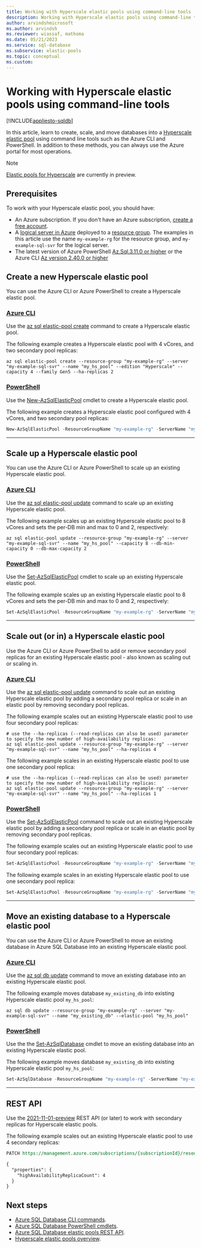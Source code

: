 ```yaml
---
title: Working with Hyperscale elastic pools using command-line tools
description: Working with Hyperscale elastic pools using command-line tools such as the Azure CLI and PowerShell.
author: arvindshmicrosoft
ms.author: arvindsh
ms.reviewer: wiassaf, mathoma
ms.date: 05/21/2023
ms.service: sql-database
ms.subservice: elastic-pools
ms.topic: conceptual
ms.custom: 
---
```

# Working with Hyperscale elastic pools using command-line tools
[!INCLUDE[appliesto-sqldb](../includes/appliesto-sqldb.md)]

In this article, learn to create, scale, and move databases into a [Hyperscale elastic pool](hyperscale-elastic-pool-overview.md) using command line tools such as the Azure CLI and PowerShell. In addition to these methods, you can always use the Azure portal for most operations.


> [!NOTE]
> [Elastic pools for Hyperscale](./hyperscale-elastic-pool-overview.md) are currently in preview.

## Prerequisites

To work with your Hyperscale elastic pool, you should have: 

- An Azure subscription. If you don't have an Azure subscription, [create a free account](https://azure.microsoft.com/free/).
- A [logical server in Azure](logical-servers.md) deployed to a [resource group](/azure/azure-resource-manager/management/manage-resource-groups-portal). The examples in this article use the name `my-example-rg` for the resource group, and `my-example-sql-svr` for the logical server. 
- The latest version of Azure PowerShell [Az.Sql.3.11.0 or higher](https://www.powershellgallery.com/packages/Az.Sql/3.11.0) or the Azure CLI [Az version 2.40.0 or higher](/cli/azure/install-azure-cli)


## Create a new Hyperscale elastic pool

You can use the Azure CLI or Azure PowerShell to create a Hyperscale elastic pool. 

### [Azure CLI](#tab/azure-cli)


Use the [az sql elastic-pool create](/cli/azure/sql/elastic-pool#az_sql_elastic_pool_create) command to create a Hyperscale elastic pool. 

The following example creates a Hyperscale elastic pool with 4 vCores, and two secondary pool replicas:

```azurecli
az sql elastic-pool create --resource-group "my-example-rg" --server "my-example-sql-svr" --name "my_hs_pool" --edition "Hyperscale" --capacity 4 --family Gen5 --ha-replicas 2
```

### [PowerShell](#tab/azure-powershell)

Use the [New-AzSqlElasticPool](/powershell/module/az.sql/new-azsqlelasticpool) cmdlet to create a Hyperscale elastic pool. 

The following example creates a Hyperscale elastic pool configured with 4 vCores, and two secondary pool replicas: 

```powershell
New-AzSqlElasticPool -ResourceGroupName "my-example-rg" -ServerName "my-example-sql-svr" -ElasticPoolName "my_hs_pool" -Edition "Hyperscale" -VCore 4 -ComputeGeneration Gen5 -HighAvailabilityReplicaCount 2
```

---

## Scale up a Hyperscale elastic pool

You can use the Azure CLI or Azure PowerShell to scale up an existing Hyperscale elastic pool. 


### [Azure CLI](#tab/azure-cli)

Use the [az sql elastic-pool update](/cli/azure/sql/elastic-pool#az-sql-elastic-pool-update) command to scale up an existing Hyperscale elastic pool. 

The following example scales up an existing Hyperscale elastic pool to 8 vCores and sets the per-DB min and max to 0 and 2, respectively:

```azurecli
az sql elastic-pool update --resource-group "my-example-rg" --server "my-example-sql-svr" --name "my_hs_pool" --capacity 8 --db-min-capacity 0 --db-max-capacity 2
```

### [PowerShell](#tab/azure-powershell)

Use the [Set-AzSqlElasticPool](/powershell/module/az.sql/set-azsqlelasticpool) cmdlet to scale up an existing Hyperscale elastic pool. 

The following example scales up an existing Hyperscale elastic pool to 8 vCores and sets the per-DB min and max to 0 and 2, respectively:


```powershell
Set-AzSqlElasticPool -ResourceGroupName "my-example-rg" -ServerName "my-example-sql-svr" -ElasticPoolName "my_hs_pool" -VCore 8 -DatabaseVCoreMin 0 -DatabaseVCoreMax 2
```

---

## Scale out (or in) a Hyperscale elastic pool

Use the Azure CLI or Azure PowerShell to add or remove secondary pool replicas for an existing Hyperscale elastic pool - also known as scaling out or scaling in. 


### [Azure CLI](#tab/azure-cli)

Use the [az sql elastic-pool update](/cli/azure/sql/elastic-pool#az-sql-elastic-pool-update) command to scale out an existing Hyperscale elastic pool by adding a secondary pool replica or scale in an elastic pool by removing secondary pool replicas. 

The following example scales out an existing Hyperscale elastic pool to use four secondary pool replicas: 

```azurecli
# use the --ha-replicas (--read-replicas can also be used) parameter to specify the new number of high-availability replicas:
az sql elastic-pool update --resource-group "my-example-rg" --server "my-example-sql-svr" --name "my_hs_pool" --ha-replicas 4
```

The following example scales in an existing Hyperscale elastic pool to use one secondary pool replica: 

```azurecli
# use the --ha-replicas (--read-replicas can also be used) parameter to specify the new number of high-availability replicas:
az sql elastic-pool update --resource-group "my-example-rg" --server "my-example-sql-svr" --name "my_hs_pool" --ha-replicas 1
```

### [PowerShell](#tab/azure-powershell)

Use the [Set-AzSqlElasticPool](/powershell/module/az.sql/set-azsqlelasticpool) command to scale out an existing Hyperscale elastic pool by adding a secondary pool replica or scale in an elastic pool by removing secondary pool replicas. 

The following example scales out an existing Hyperscale elastic pool to use four secondary pool replicas: 

```powershell
Set-AzSqlElasticPool -ResourceGroupName "my-example-rg" -ServerName "my-example-sql-svr" -ElasticPoolName "my_hs_pool"  -HighAvailabilityReplicaCount 4
```

The following example scales in an existing Hyperscale elastic pool to use one secondary pool replica: 

```powershell
Set-AzSqlElasticPool -ResourceGroupName "my-example-rg" -ServerName "my-example-sql-svr" -ElasticPoolName "my_hs_pool"  -HighAvailabilityReplicaCount 1
```

---

## Move an existing database to a Hyperscale elastic pool

You can use the Azure CLI or Azure PowerShell to move an existing database in Azure SQL Database into an existing Hyperscale elastic pool. 

### [Azure CLI](#tab/azure-cli)

Use the [az sql db update](/cli/azure/sql/db#az-sql-db-update) command to move an existing database into an existing Hyperscale elastic pool. 

The following example moves database `my_existing_db` into existing Hyperscale elastic pool `my_hs_pool`: 

```azurecli
az sql db update --resource-group "my-example-rg" --server "my-example-sql-svr" --name "my_existing_db" --elastic-pool "my_hs_pool"
```

### [PowerShell](#tab/azure-powershell)

Use the the [Set-AzSqlDatabase](/powershell/module/az.sql/set-azsqldatabase) cmdlet to move an existing database into an existing Hyperscale elastic pool. 


The following example moves database `my_existing_db` into existing Hyperscale elastic pool `my_hs_pool`: 

```powershell
Set-AzSqlDatabase -ResourceGroupName "my-example-rg" -ServerName "my-example-sql-svr" -DatabaseName "my_existing_db" -ElasticPoolName "my_hs_pool"
```

---

## REST API

Use the [2021-11-01-preview](/rest/api/sql/2021-11-01-preview/elastic-pools/update?tabs=HTTP#update-high-availability-replica-count-of-a-hyperscale-elastic-pool) REST API (or later) to work with secondary replicas for Hyperscale elastic pools. 

The following example scales out  an existing Hyperscale elastic pool to use 4 secondary replicas:

```rest
PATCH https://management.azure.com/subscriptions/{subscriptionId}/resourceGroups/{resourceGroupName}/providers/Microsoft.Sql/servers/{serverName}/elasticPools/{elasticPoolName}?api-version=2021-11-01-preview

{
  "properties": {
    "highAvailabilityReplicaCount": 4
  }
}
```

## Next steps

- [Azure SQL Database CLI commands](/cli/azure/sql).
- [Azure SQL Database PowerShell cmdlets](/powershell/module/az.sql/).
- [Azure SQL Database elastic pools REST API](/rest/api/sql/2021-11-01-preview/elastic-pools/).
- [Hyperscale elastic pools overview](./hyperscale-elastic-pool-overview.md).

